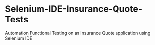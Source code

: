 # Selenium-IDE-Insurance-Quote-Tests
Automation Functional Testing on an Insurance Quote application using Selenium IDE
